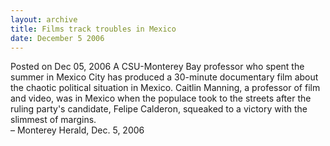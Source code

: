 ```yaml
---
layout: archive
title: Films track troubles in Mexico
date: December 5 2006
---
```





<span class="date">Posted on Dec 05, 2006    </span>
A CSU-Monterey Bay professor who spent the summer in Mexico City
has produced a 30-minute documentary film about the chaotic
political situation in Mexico. Caitlin Manning, a professor of film
and video, was in Mexico when the populace took to the streets
after the ruling party&apos;s candidate, Felipe Calderon, squeaked to a
victory with the slimmest of margins.<br>
&#x2013; Monterey Herald, Dec. 5, 2006<br/></br>




